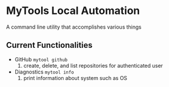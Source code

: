 # MyTools Local Automation

A command line utility that accomplishes various things

## Current Functionalities

- GitHub `mytool github`
    1. create, delete, and list repositories for authenticated user
- Diagnostics `mytool info`
    1. print information about system such as OS